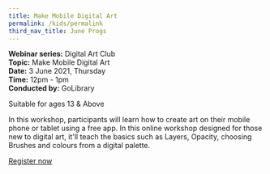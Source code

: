 ```yaml
---
title: Make Mobile Digital Art
permalink: /kids/permalink
third_nav_title: June Progs
---
```

**Webinar series:** Digital Art Club </br>
**Topic:** Make Mobile Digital Art</br> 
**Date:** 3 June 2021, Thursday</br>
**Time:** 12pm - 1pm </br>
**Conducted by:** GoLibrary

Suitable for ages 13 & Above

In this workshop, participants will learn how to create art on their mobile phone or tablet using a free app. In this online workshop designed for those new to digital art, it'll teach the basics such as Layers, Opacity, choosing Brushes and colours from a digital palette. 

[Register now](https://www.eventbrite.sg/e/make-mobile-digital-art-digital-art-club-registration-148555077235?aff=ebdsoporgprofile)